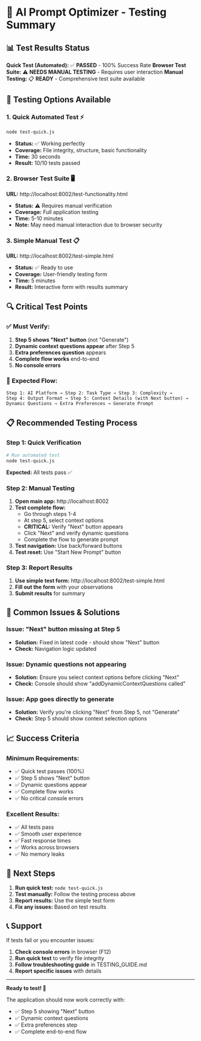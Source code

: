 # 🧪 AI Prompt Optimizer - Testing Summary

## 📊 **Test Results Status**

**Quick Test (Automated):** ✅ **PASSED** - 100% Success Rate
**Browser Test Suite:** ⚠️ **NEEDS MANUAL TESTING** - Requires user interaction
**Manual Testing:** 📋 **READY** - Comprehensive test suite available

## 🎯 **Testing Options Available**

### 1. **Quick Automated Test** ⚡
```bash
node test-quick.js
```
- **Status:** ✅ Working perfectly
- **Coverage:** File integrity, structure, basic functionality
- **Time:** 30 seconds
- **Result:** 10/10 tests passed

### 2. **Browser Test Suite** 🖥️
**URL:** http://localhost:8002/test-functionality.html
- **Status:** ⚠️ Requires manual verification
- **Coverage:** Full application testing
- **Time:** 5-10 minutes
- **Note:** May need manual interaction due to browser security

### 3. **Simple Manual Test** 📋
**URL:** http://localhost:8002/test-simple.html
- **Status:** ✅ Ready to use
- **Coverage:** User-friendly testing form
- **Time:** 5 minutes
- **Result:** Interactive form with results summary

## 🔍 **Critical Test Points**

### ✅ **Must Verify:**
1. **Step 5 shows "Next" button** (not "Generate")
2. **Dynamic context questions appear** after Step 5
3. **Extra preferences question** appears
4. **Complete flow works** end-to-end
5. **No console errors**

### 🎯 **Expected Flow:**
```
Step 1: AI Platform → Step 2: Task Type → Step 3: Complexity → 
Step 4: Output Format → Step 5: Context Details (with Next button) → 
Dynamic Questions → Extra Preferences → Generate Prompt
```

## 📋 **Recommended Testing Process**

### **Step 1: Quick Verification**
```bash
# Run automated test
node test-quick.js
```
**Expected:** All tests pass ✅

### **Step 2: Manual Testing**
1. **Open main app:** http://localhost:8002
2. **Test complete flow:**
   - Go through steps 1-4
   - At step 5, select context options
   - **CRITICAL:** Verify "Next" button appears
   - Click "Next" and verify dynamic questions
   - Complete the flow to generate prompt
3. **Test navigation:** Use back/forward buttons
4. **Test reset:** Use "Start New Prompt" button

### **Step 3: Report Results**
1. **Use simple test form:** http://localhost:8002/test-simple.html
2. **Fill out the form** with your observations
3. **Submit results** for summary

## 🐛 **Common Issues & Solutions**

### **Issue: "Next" button missing at Step 5**
- **Solution:** Fixed in latest code - should show "Next" button
- **Check:** Navigation logic updated

### **Issue: Dynamic questions not appearing**
- **Solution:** Ensure you select context options before clicking "Next"
- **Check:** Console should show "addDynamicContextQuestions called"

### **Issue: App goes directly to generate**
- **Solution:** Verify you're clicking "Next" from Step 5, not "Generate"
- **Check:** Step 5 should show context selection options

## 📈 **Success Criteria**

### **Minimum Requirements:**
- ✅ Quick test passes (100%)
- ✅ Step 5 shows "Next" button
- ✅ Dynamic questions appear
- ✅ Complete flow works
- ✅ No critical console errors

### **Excellent Results:**
- ✅ All tests pass
- ✅ Smooth user experience
- ✅ Fast response times
- ✅ Works across browsers
- ✅ No memory leaks

## 🚀 **Next Steps**

1. **Run quick test:** `node test-quick.js`
2. **Test manually:** Follow the testing process above
3. **Report results:** Use the simple test form
4. **Fix any issues:** Based on test results

## 📞 **Support**

If tests fail or you encounter issues:
1. **Check console errors** in browser (F12)
2. **Run quick test** to verify file integrity
3. **Follow troubleshooting guide** in TESTING_GUIDE.md
4. **Report specific issues** with details

---

**Ready to test! 🎉**

The application should now work correctly with:
- ✅ Step 5 showing "Next" button
- ✅ Dynamic context questions
- ✅ Extra preferences step
- ✅ Complete end-to-end flow
